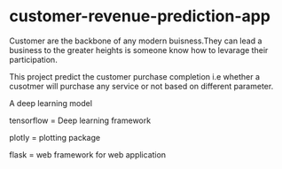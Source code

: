 # customer-revenue-prediction-app



Customer are the backbone of any modern buisness.They can lead a business to the greater heights is someone know how to levarage their participation.

This project predict the customer purchase completion i.e whether a cusotmer will purchase any service or not based on different parameter.


A deep learning model 


tensorflow = Deep learning framework


plotly = plotting package


flask = web framework for web application



